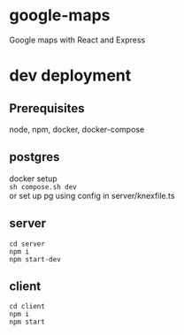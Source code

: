 # google-maps
Google maps with React and Express

# dev deployment

## Prerequisites
node, npm, docker, docker-compose

## postgres 
docker setup  
``sh compose.sh dev``  
or set up pg using config in server/knexfile.ts

## server
``cd server``  
``npm i``  
``npm start-dev``  

## client
``cd client``  
``npm i``  
``npm start``
